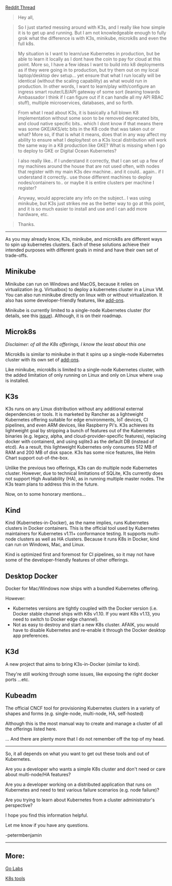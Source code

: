 [Reddit Thread](https://www.reddit.com/r/kubernetes/comments/be0415/k3s_minikube_or_microk8s/)


> Hey all,


>So I just started messing around with K3s, and I really like how simple it is to get up and running. But I am not knowledgeable enough to fully grok what the difference is with K3s, minikube, microk8s and even the full k8s.

>My situation is I want to learn/use Kubernetes in production, but be able to learn it locally as I dont have the coin to pay for cloud at this point. More so, I have a few ideas I want to build into k8 deployments as if they were going in to production, but try them out on my local laptop/desktop dev setup... yet ensure that what I run locally will be identical (without the scaling capability) as what would run in production. In other words, I want to learn/play with/configure an ingress smart router/LB/API gateway of some sort (leaning towards Ambassador I think if I can figure out if it can handle all my API RBAC stuff), multiple microservices, databases, and so forth.

>From what I read about K3s, it is basically a full blown K8 implementation without some soon to be removed deprecated bits, and cloud native specific bits.. which I dont know if that means there was some GKE/AKS/etc bits in the K8 code that was taken out or what? More so, if that is what it means, does that in any way affect my ability to ensure what I deploy/test on a K3s local distribution will work the same way in a K8 production like GKE? What is missing when I go to deploy to GKE or Digital Ocean Kubernetes?

>I also really like.. if I understand it correctly, that I can set up a few of my machines around the house that are not used often, with nodes that register with my main K3s dev machine.. and it could.. again.. if I understand it correctly.. use those different machines to deploy nodes/containers to.. or maybe it is entire clusters per machine I register?



>Anyway, would appreciate any info on the subject.. I was using minikube, but K3s just strikes me as the better way to go at this point, and it is so much easier to install and use and I can add more hardware, etc.

>Thanks.
--------------------------------------------------------------------------------------------------------------------------------
As you may already know, K3s, minikube, and microk8s are different ways to spin up kubernetes clusters. Each of these solutions achieve their intended purposes with different goals in mind and have their own set of trade-offs.

## Minikube

Minikube can run on Windows and MacOS, because it relies on virtualization (e.g. Virtualbox) to deploy a kubernetes cluster in a Linux VM. You can also run minikube directly on linux with or without virtualization. It also has some developer-friendly features, like [add-ons](https://github.com/kubernetes/minikube/blob/master/docs/addons.md).

Minikube is currently limited to a single-node Kubernetes cluster (for details, see this [issue](https://github.com/kubernetes/minikube/issues/94)). Although, it is on their roadmap.

## Microk8s

_Disclaimer: of all the K8s offerings, I know the least about this one_

Microk8s is similar to minikube in that it spins up a single-node Kubernetes cluster with its own set of [add-ons](https://github.com/ubuntu/microk8s#list-of-available-addons).

Like minikube, microk8s is limited to a single-node Kubernetes cluster, with the added limitation of only running on Linux and only on Linux where `snap` is installed.

## K3s

K3s runs on any Linux distribution without any additional external dependencies or tools. It is marketed by Rancher as a lightweight Kubernetes offering suitable for edge environments, IoT devices, CI pipelines, and even ARM devices, like Raspberry Pi's. K3s achieves its lightweight goal by stripping a bunch of features out of the Kubernetes binaries (e.g. legacy, alpha, and cloud-provider-specific features), replacing docker with containerd, and using sqlite3 as the default DB (instead of etcd). As a result, this lightweight Kubernetes only consumes 512 MB of RAM and 200 MB of disk space. K3s has some nice features, like Helm Chart support out-of-the-box.

Unlike the previous two offerings, K3s can do multiple node Kubernetes cluster. However, due to technical limitations of SQLite, K3s currently does not support High Availability (HA), as in running multiple master nodes. The K3s team plans to address this in the future.

Now, on to some honorary mentions...

## Kind

Kind (Kubernetes-in-Docker), as the name implies, runs Kubernetes clusters in Docker containers. This is the official tool used by Kubernetes maintainers for Kubernetes v1.11+ conformance testing. It supports multi-node clusters as well as HA clusters. Because it runs K8s in Docker, kind can run on Windows, Mac, and Linux.

Kind is optimized first and foremost for CI pipelines, so it may not have some of the developer-friendly features of other offerings.

## Desktop Docker

Docker for Mac/Windows now ships with a bundled Kubernetes offering.

However:
- Kubernetes versions are tightly coupled with the Docker version (i.e. Docker stable channel ships with K8s v1.10. If you want K8s v1.13, you need to switch to Docker edge channel).
- Not as easy to destroy and start a new K8s cluster. AFAIK, you would have to disable Kubernetes and re-enable it through the Docker desktop app preferences.

## K3d

A new project that aims to bring K3s-in-Docker (similar to kind).

They're still working through some issues, like exposing the right docker ports ...etc.

## Kubeadm

The official CNCF tool for provisioning Kubernetes clusters in a variety of shapes and forms (e.g. single-node, multi-node, HA, self-hosted)

Although this is the most manual way to create and manage a cluster of all the offerings listed here.

... And there are plenty more that I do not remember off the top of my head.

---


So, it all depends on what you want to get out these tools and out of Kubernetes.

Are you a developer who wants a simple K8s cluster and don't need or care about multi-node/HA features?

Are you a developer working on a distributed application that runs on Kubernetes and need to test various failure scenarios (e.g. node failure)?   

Are you trying to learn about Kubernetes from a cluster administrator's perspective?

I hope you find this information helpful.

Let me know if you have any questions.

-petermbenjamin

------------------------------------------------------------------------------------------------------------------------
## More:
[Go Labs](https://github.com/mkrupczak3/gopherlabs)


[K8s tools](https://github.com/mkrupczak3/K8S-tools-link)

